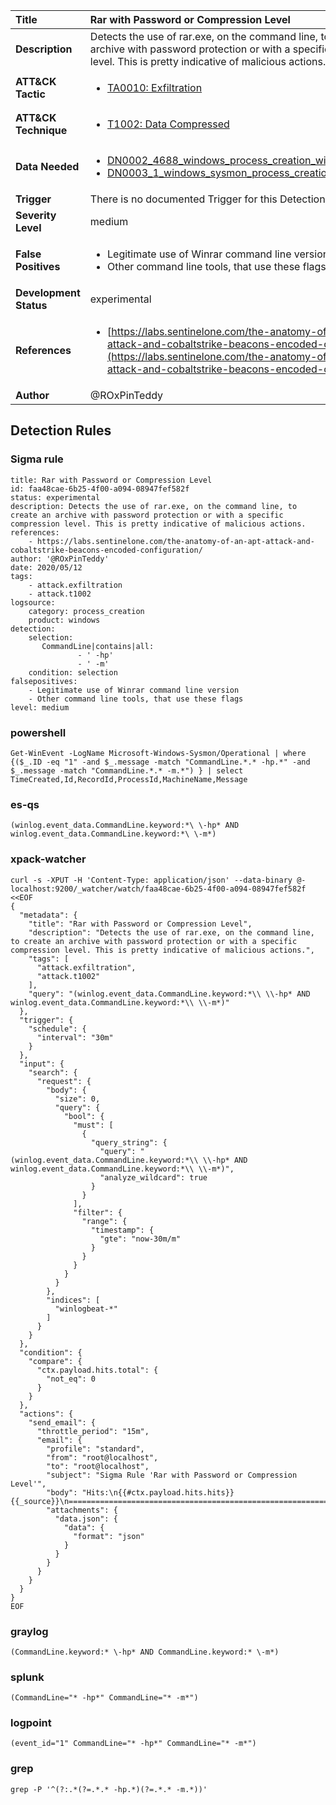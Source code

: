 | Title                    | Rar with Password or Compression Level       |
|:-------------------------|:------------------|
| **Description**          | Detects the use of rar.exe, on the command line, to create an archive with password protection or with a specific compression level. This is pretty indicative of malicious actions. |
| **ATT&amp;CK Tactic**    |  <ul><li>[TA0010: Exfiltration](https://attack.mitre.org/tactics/TA0010)</li></ul>  |
| **ATT&amp;CK Technique** | <ul><li>[T1002: Data Compressed](https://attack.mitre.org/techniques/T1002)</li></ul>  |
| **Data Needed**          | <ul><li>[DN0002_4688_windows_process_creation_with_commandline](../Data_Needed/DN0002_4688_windows_process_creation_with_commandline.md)</li><li>[DN0003_1_windows_sysmon_process_creation](../Data_Needed/DN0003_1_windows_sysmon_process_creation.md)</li></ul>  |
| **Trigger**              |  There is no documented Trigger for this Detection Rule yet  |
| **Severity Level**       | medium |
| **False Positives**      | <ul><li>Legitimate use of Winrar command line version</li><li>Other command line tools, that use these flags</li></ul>  |
| **Development Status**   | experimental |
| **References**           | <ul><li>[https://labs.sentinelone.com/the-anatomy-of-an-apt-attack-and-cobaltstrike-beacons-encoded-configuration/](https://labs.sentinelone.com/the-anatomy-of-an-apt-attack-and-cobaltstrike-beacons-encoded-configuration/)</li></ul>  |
| **Author**               | @ROxPinTeddy |


## Detection Rules

### Sigma rule

```
title: Rar with Password or Compression Level 
id: faa48cae-6b25-4f00-a094-08947fef582f
status: experimental
description: Detects the use of rar.exe, on the command line, to create an archive with password protection or with a specific compression level. This is pretty indicative of malicious actions. 
references:
    - https://labs.sentinelone.com/the-anatomy-of-an-apt-attack-and-cobaltstrike-beacons-encoded-configuration/
author: '@ROxPinTeddy'
date: 2020/05/12
tags:
    - attack.exfiltration
    - attack.t1002
logsource:
    category: process_creation
    product: windows
detection:
    selection:
       CommandLine|contains|all:
               - ' -hp'
               - ' -m'
    condition: selection
falsepositives:
    - Legitimate use of Winrar command line version
    - Other command line tools, that use these flags
level: medium
```





### powershell
    
```
Get-WinEvent -LogName Microsoft-Windows-Sysmon/Operational | where {($_.ID -eq "1" -and $_.message -match "CommandLine.*.* -hp.*" -and $_.message -match "CommandLine.*.* -m.*") } | select TimeCreated,Id,RecordId,ProcessId,MachineName,Message
```


### es-qs
    
```
(winlog.event_data.CommandLine.keyword:*\ \-hp* AND winlog.event_data.CommandLine.keyword:*\ \-m*)
```


### xpack-watcher
    
```
curl -s -XPUT -H 'Content-Type: application/json' --data-binary @- localhost:9200/_watcher/watch/faa48cae-6b25-4f00-a094-08947fef582f <<EOF
{
  "metadata": {
    "title": "Rar with Password or Compression Level",
    "description": "Detects the use of rar.exe, on the command line, to create an archive with password protection or with a specific compression level. This is pretty indicative of malicious actions.",
    "tags": [
      "attack.exfiltration",
      "attack.t1002"
    ],
    "query": "(winlog.event_data.CommandLine.keyword:*\\ \\-hp* AND winlog.event_data.CommandLine.keyword:*\\ \\-m*)"
  },
  "trigger": {
    "schedule": {
      "interval": "30m"
    }
  },
  "input": {
    "search": {
      "request": {
        "body": {
          "size": 0,
          "query": {
            "bool": {
              "must": [
                {
                  "query_string": {
                    "query": "(winlog.event_data.CommandLine.keyword:*\\ \\-hp* AND winlog.event_data.CommandLine.keyword:*\\ \\-m*)",
                    "analyze_wildcard": true
                  }
                }
              ],
              "filter": {
                "range": {
                  "timestamp": {
                    "gte": "now-30m/m"
                  }
                }
              }
            }
          }
        },
        "indices": [
          "winlogbeat-*"
        ]
      }
    }
  },
  "condition": {
    "compare": {
      "ctx.payload.hits.total": {
        "not_eq": 0
      }
    }
  },
  "actions": {
    "send_email": {
      "throttle_period": "15m",
      "email": {
        "profile": "standard",
        "from": "root@localhost",
        "to": "root@localhost",
        "subject": "Sigma Rule 'Rar with Password or Compression Level'",
        "body": "Hits:\n{{#ctx.payload.hits.hits}}{{_source}}\n================================================================================\n{{/ctx.payload.hits.hits}}",
        "attachments": {
          "data.json": {
            "data": {
              "format": "json"
            }
          }
        }
      }
    }
  }
}
EOF

```


### graylog
    
```
(CommandLine.keyword:* \-hp* AND CommandLine.keyword:* \-m*)
```


### splunk
    
```
(CommandLine="* -hp*" CommandLine="* -m*")
```


### logpoint
    
```
(event_id="1" CommandLine="* -hp*" CommandLine="* -m*")
```


### grep
    
```
grep -P '^(?:.*(?=.*.* -hp.*)(?=.*.* -m.*))'
```



